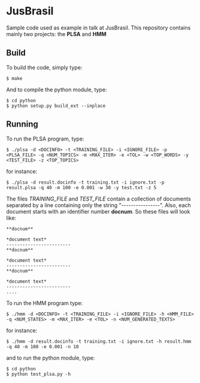 JusBrasil
=========

Sample code used as example in talk at JusBrasil.
This repository contains mainly two projects: the **PLSA** and **HMM**

Build
-----

To build the code, simply type:

    $ make

And to compile the python module, type:

    $ cd python
    $ python setup.py build_ext --inplace

Running
-------

To run the PLSA program, type:

    $ ./plsa -d <DOCINFO> -t <TRAINING_FILE> -i <IGNORE_FILE> -p <PLSA_FILE> -q <NUM_TOPICS> -m <MAX_ITER> -e <TOL> -w <TOP_WORDS> -y <TEST_FILE> -z <TOP_TOPICS>

for instance:

    $ ./plsa -d result.docinfo -t training.txt -i ignore.txt -p result.plsa -q 40 -m 100 -e 0.001 -w 30 -y test.txt -z 5

The files *TRAINING_FILE* and *TEST_FILE* contain a collection of documents
separated by a line containing only the string "----------------". Also, each
document starts with an identifier number **docnum**. So these files will
look like:

    **docnum**

    *document text*
    ------------------------
    **docnum**

    *document text*
    ------------------------
    **docnum**

    *document text*
    ------------------------
    ....

To run the HMM program type:

    $ ./hmm -d <DOCINFO> -t <TRAINING_FILE> -i <IGNORE_FILE> -h <HMM_FILE> -q <NUM_STATES> -m <MAX_ITER> -e <TOL> -n <NUM_GENERATED_TEXTS>

for instance:

    $ ./hmm -d result.docinfo -t training.txt -i ignore.txt -h result.hmm -q 40 -m 100 -e 0.001 -n 10

and to run the python module, type:

    $ cd python
    $ python test_plsa.py -h
